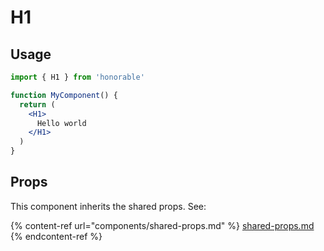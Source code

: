 # H1

## Usage

```jsx
import { H1 } from 'honorable'

function MyComponent() {
  return (
    <H1>
      Hello world
    </H1>
  )
}
```

## Props

This component inherits the shared props. See:

{% content-ref url="components/shared-props.md" %}
[shared-props.md](components/shared-props.md)
{% endcontent-ref %}


